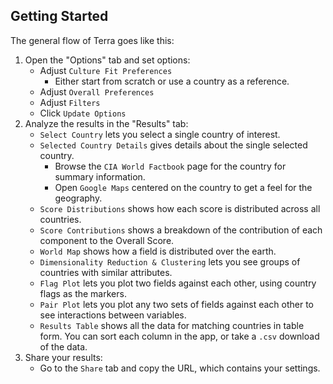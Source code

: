 ## Getting Started

The general flow of Terra goes like this:
1. Open the "Options" tab and set options:
    - Adjust `Culture Fit Preferences`
        - Either start from scratch or use a country as a reference.
    - Adjust `Overall Preferences`
    - Adjust `Filters`
    - Click `Update Options`
2. Analyze the results in the "Results" tab:
    - `Select Country` lets you select a single country of interest.
    - `Selected Country Details` gives details about the single selected country.
        - Browse the `CIA World Factbook` page for the country for summary information.
        - Open `Google Maps` centered on the country to get a feel for the geography.
    - `Score Distributions` shows how each score is distributed across all countries.
    - `Score Contributions` shows a breakdown of the contribution of each component to the Overall Score.
    - `World Map` shows how a field is distributed over the earth.
    - `Dimensionality Reduction & Clustering` lets you see groups of countries with similar attributes.
    - `Flag Plot` lets you plot two fields against each other, using country flags as the markers.
    - `Pair Plot` lets you plot any two sets of fields against each other to see interactions between variables.
    - `Results Table` shows all the data for matching countries in table form. You can sort each column in the app, or take a `.csv` download of the data.
3. Share your results:
    - Go to the `Share` tab and copy the URL, which contains your settings.
